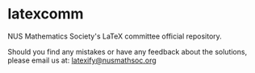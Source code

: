 # latexcomm
NUS Mathematics Society's LaTeX committee official repository.

Should you find any mistakes or have any feedback about the solutions, please email us at: latexify@nusmathsoc.org
